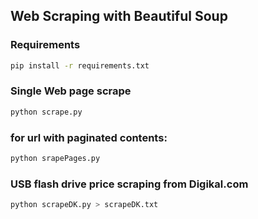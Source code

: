 ## Web Scraping with Beautiful Soup

### Requirements
```bash
pip install -r requirements.txt
```

### Single Web page scrape 
```bash
python scrape.py
```

### for url with paginated contents:
```bash
python srapePages.py
```

### USB flash drive price scraping from Digikal.com
```bash
python scrapeDK.py > scrapeDK.txt
```